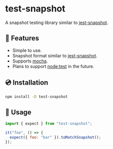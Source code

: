 # test-snapshot

A snapshot testing library similar to [jest-snapshot].

## 🚀 Features

- Simple to use.
- Snapshot format similar to [jest-snapshot].
- Supports [mocha].
- Plans to support [node:test] in the future.

[jest-snapshot]: https://jestjs.io/docs/en/snapshot-testing
[mocha]: https://mochajs.org/
[node:test]: https://nodejs.org/api/test.html

## 💿 Installation

```bash
npm install -D test-snapshot
```

## 📖 Usage

```js
import { expect } from "test-snapshot";

it("foo", () => {
  expect({ foo: "bar" }).toMatchSnapshot();
});
```
